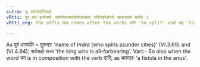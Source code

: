 ```yaml
---
sutra: पूः सर्वयोर्दारिसहोः
vRtti: पुर् सर्व इत्येतयोः कर्मणोरुपपदयोर्यथासंख्यं दारिसहोर्धात्वोः खच्प्रत्ययो भवति ॥
vRtti_eng: The affix खच् comes after the verbs दारि 'to split' and सह् 'to bear' when respectively in composition with the words पुर् 'a city' and सर्व 'all', as objects.

---
```

As पुरं धारयति = पुरन्दरः 'name of _Indra_ (who splits asunder cities)' (VI.3.69) and (VI.4.94); सर्वंसहो राजा 'the king who is all-forbearing'.
Vart:- So also when the word भग is in composition with the verb दारि; as भगन्दरः 'a fistula in the anus'.